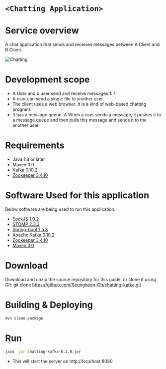 # `<Chatting Application>`

# Service overview

A chat application that sends and receives messages between A Client and B Client.

![Chatting](http://postfiles16.naver.net/MjAxNzA2MjhfMTc4/MDAxNDk4NjMwODY5MDY2.eSSK8vNm9ypMxMnllQAjkt3zmC77I2uG2rlVlSZWc_og.z8iwC9CaX36nPP7CrCrH430pAwHGRtPirSBnM-RxykYg.JPEG.jjiinn45/app.JPG?type=w3 "Chatting")

# Development scope

- A User and b user send and receive messages 1: 1.
- A user can send a single file to another user.
- The client uses a web browser. It is a kind of web-based chatting program.
- It has a message queue. A When a user sends a message, it pushes it to a message queue and then pulls this message and sends it to the another user.

# Requirements

- Java 1.8 or later
- Maven 3.0
- [Kafka 0.10.2](https://kafka.apache.org/0102/documentation.html)
- [Zookeeper 3.4.10](http://zookeeper.apache.org/doc/r3.4.10)

# Software Used for this application

Below software are being used to run this application.

- [SockJS 1.0.2](https://github.com/sockjs/sockjs-client)
- [STOMP 2.3.3](http://jmesnil.net/stomp-websocket/doc)
- [Spring-boot 1.5.3](https://spring.io/docs)
- [Apache Kafka 0.10.2](https://kafka.apache.org/0102/documentation.html)
- [Zookeeper 3.4.10](http://zookeeper.apache.org/doc/r3.4.10)
- [Maven 3.0](http://https://maven.apache.org)

# Download

Download and unzip the source repository for this guide, or clone it using Git: git clone https://github.com/Seunghoon-Oh/chatting-kafka.git

# Building & Deploying

```bash
mvn clean package
```

# Run

```bash
java -jar chatting-kafka-0.1.0.jar
```

- This will start the server on http://localhost:8080
